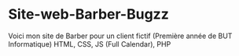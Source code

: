 # Site-web-Barber-Bugzz
Voici mon site de Barber pour un client fictif (Première année de BUT Informatique) 
HTML, CSS, JS (Full Calendar), PHP
